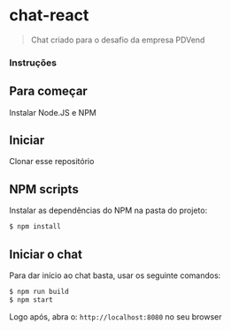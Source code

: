 # chat-react

> Chat criado para o desafio da empresa PDVend

### Instruções

## Para começar

Instalar Node.JS e NPM

## Iniciar

Clonar esse repositório

## NPM scripts

Instalar as dependências do NPM na pasta do projeto:

```bash
$ npm install
```

## Iniciar o chat

Para dar início ao chat basta, usar os seguinte comandos:

```bash
$ npm run build
$ npm start
```

Logo após, abra o: `http://localhost:8080` no seu browser
